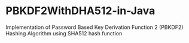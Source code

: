 # PBKDF2WithDHA512-in-Java
Implementation of Password Based Key Derivation Function 2 (PBKDF2) Hashing Algorithm using SHA512 hash function
